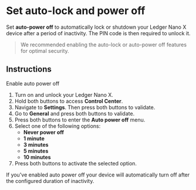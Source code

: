 # Set auto-lock and power off

Set **auto-power off** to automatically lock or shutdown your Ledger Nano X device after a period of inactivity. The PIN code is then required to unlock it.

>We recommended enabling the auto-lock or auto-power off features for optimal security.

## Instructions

Enable auto power off

1.  Turn on and unlock your Ledger Nano X.
2.  Hold both buttons to access **Control Center**.
3.  Navigate to **Settings**. Then press both buttons to validate.
4.  Go to **General** and press both buttons to validate.
5.  Press both buttons to enter the **Auto power off** menu.
6.  Select one of the following options:
    -   **Never power off**
    -   **1 minute**
    -   **3 minutes**
    -   **5 minutes**
    -   **10 minutes**
7.  Press both buttons to activate the selected option.

If you've enabled auto power off your device will automatically turn off after the configured duration of inactivity.
